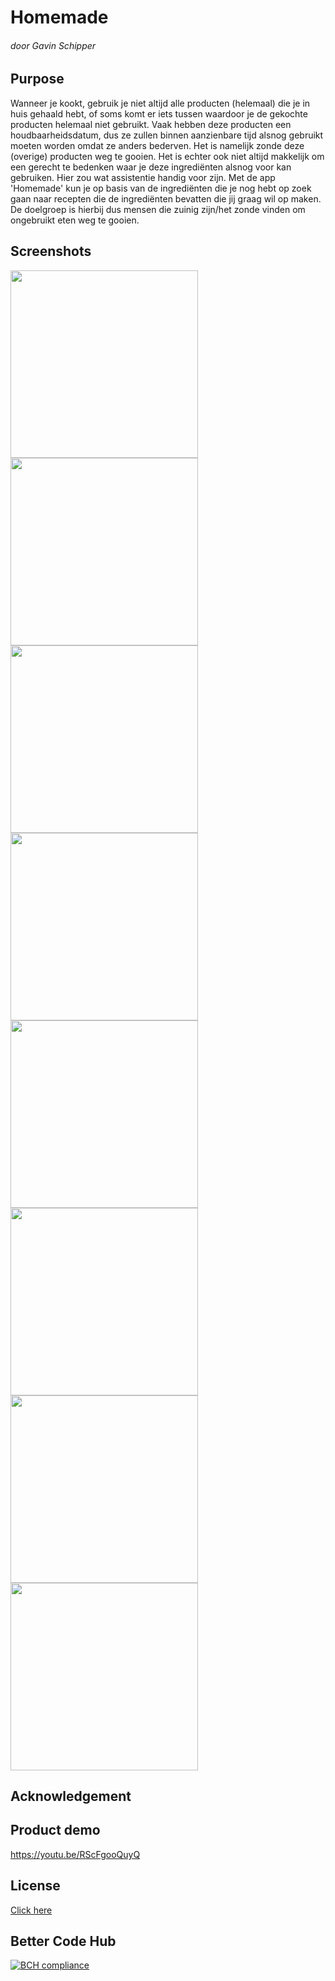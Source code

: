 # Homemade
###### door Gavin Schipper

## Purpose
Wanneer je kookt, gebruik je niet altijd alle producten (helemaal) die je in huis gehaald hebt, of soms komt er iets tussen waardoor je de gekochte producten helemaal niet gebruikt. Vaak hebben deze producten een houdbaarheidsdatum, dus ze zullen binnen aanzienbare tijd alsnog gebruikt moeten worden omdat ze anders bederven. Het is namelijk zonde deze (overige) producten weg te gooien. Het is echter ook niet altijd makkelijk om een gerecht te bedenken waar je deze ingrediënten alsnog voor kan gebruiken. Hier zou wat assistentie handig voor zijn. Met de app 'Homemade' kun je op basis van de ingrediënten die je nog hebt op zoek gaan naar recepten die de ingrediënten bevatten die jij graag wil op maken. De doelgroep is hierbij dus mensen die zuinig zijn/het zonde vinden om ongebruikt eten weg te gooien. 

## Screenshots
<img src=https://github.com/gavinschipper/programmeerproject/blob/master/doc/1.png width="300"> <img src=https://github.com/gavinschipper/programmeerproject/blob/master/doc/2.png width="300"> <img src=https://github.com/gavinschipper/programmeerproject/blob/master/doc/3.png width="300"> <img src=https://github.com/gavinschipper/programmeerproject/blob/master/doc/4.png width="300"> <img src=https://github.com/gavinschipper/programmeerproject/blob/master/doc/5.png width="300"> <img src=https://github.com/gavinschipper/programmeerproject/blob/master/doc/6.png width="300"> <img src=https://github.com/gavinschipper/programmeerproject/blob/master/doc/7.png width="300"> <img src=https://github.com/gavinschipper/programmeerproject/blob/master/doc/8.png width="300">

## Acknowledgement

## Product demo
https://youtu.be/RScFgooQuyQ

## License
[Click here](LICENSE)

## Better Code Hub
[![BCH compliance](https://bettercodehub.com/edge/badge/gavinschipper/programmeerproject?branch=master)](https://bettercodehub.com/)
